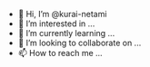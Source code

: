 - 👋 Hi, I’m @kurai-netami
- 👀 I’m interested in ...
- 🌱 I’m currently learning ...
- 💞️ I’m looking to collaborate on ...
- 📫 How to reach me ...

<!---
kurai-netami/kurai-netami is a ✨ special ✨ repository because its `README.md` (this file) appears on your GitHub profile.
You can click the Preview link to take a look at your changes.
--->
